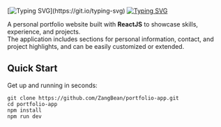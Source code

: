 [![Typing SVG](https://readme-typing-svg.demolab.com?font=Roboto&weight=900&size=50&duration=3000&pause=1000&color=0981F7&background=FFFFFF00&center=true&vCenter=true&width=1245&lines=__Portfolio+App__)](https://git.io/typing-svg)
[![Typing SVG](https://readme-typing-svg.demolab.com?font=Roboto&weight=900&size=50&duration=3000&pause=1000&color=0981F7&background=FFFFFF00&center=true&vCenter=true&width=1245&lines=Giang+Dev;Thuận+Dev)](https://git.io/typing-svg)

A personal portfolio website built with **ReactJS** to showcase skills, experience, and projects.  
The application includes sections for personal information, contact, and project highlights, and can be easily customized or extended.

## Quick Start

Get up and running in seconds:

```
git clone https://github.com/ZangBean/portfolio-app.git
cd portfolio-app
npm install
npm run dev
```
